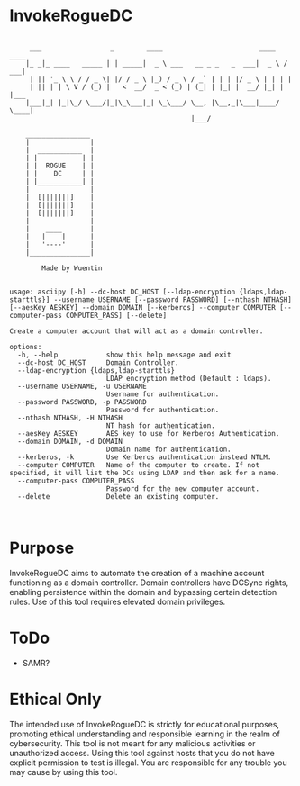 # InvokeRogueDC
```

     ___                 _        ____                        ____   ____
    |_ _|_ ____   _____ | | _____|  _ \ ___   __ _ _   _  ___|  _ \ / ___|
     | || '_ \ \ / / _ \| |/ / _ \ |_) / _ \ / _` | | | |/ _ \ | | | |
     | || | | \ V / (_) |   <  __/  _ < (_) | (_| | |_| |  __/ |_| | |___
    |___|_| |_|\_/ \___/|_|\_\___|_| \_\___/ \__, |\__,_|\___|____/ \____|
                                             |___/

    ________________
    |               |
    |  ___________  |
    | |           | |
    | |  ROGUE    | |
    | |    DC     | |
    | |___________| |
    |               |
    |  [|||||||]    |
    |  [|||||||]    |
    |  [|||||||]    |
    |               |
    |    ____       |
    |   |    |      |
    |   '----'      |
    |_______________|

        Made by Wuentin


usage: asciipy [-h] --dc-host DC_HOST [--ldap-encryption {ldaps,ldap-starttls}] --username USERNAME [--password PASSWORD] [--nthash NTHASH] [--aesKey AESKEY] --domain DOMAIN [--kerberos] --computer COMPUTER [--computer-pass COMPUTER_PASS] [--delete]

Create a computer account that will act as a domain controller.

options:
  -h, --help            show this help message and exit
  --dc-host DC_HOST     Domain Controller.
  --ldap-encryption {ldaps,ldap-starttls}
                        LDAP encryption method (Default : ldaps).
  --username USERNAME, -u USERNAME
                        Username for authentication.
  --password PASSWORD, -p PASSWORD
                        Password for authentication.
  --nthash NTHASH, -H NTHASH
                        NT hash for authentication.
  --aesKey AESKEY       AES key to use for Kerberos Authentication.
  --domain DOMAIN, -d DOMAIN
                        Domain name for authentication.
  --kerberos, -k        Use Kerberos authentication instead NTLM.
  --computer COMPUTER   Name of the computer to create. If not specified, it will list the DCs using LDAP and then ask for a name.
  --computer-pass COMPUTER_PASS
                        Password for the new computer account.
  --delete              Delete an existing computer.

                                                           
```

# Purpose
InvokeRogueDC aims to automate the creation of a machine account functioning as a domain controller. Domain controllers have DCSync rights, enabling persistence within the domain and bypassing certain detection rules.
Use of this tool requires elevated domain privileges.

# ToDo

- SAMR?

# Ethical Only
The intended use of InvokeRogueDC is strictly for educational purposes, promoting ethical understanding and responsible learning in the realm of cybersecurity. This tool is not meant for any malicious activities or unauthorized access.
Using this tool against hosts that you do not have explicit permission to test is illegal. You are responsible for any trouble you may cause by using this tool.
